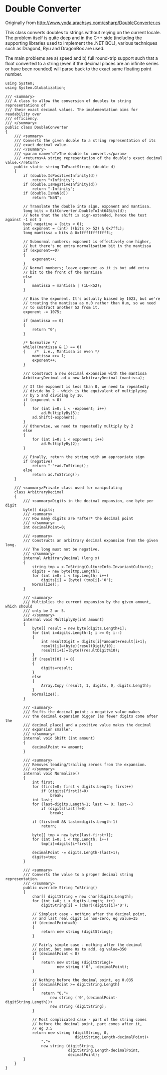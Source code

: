 ﻿Double Converter
================

Originally from http://www.yoda.arachsys.com/csharp/DoubleConverter.cs

This class converts doubles to strings without relying on the current locale.
The problem itself is quite deep and in the C++ side (including the supporting
libraries used to implement the .NET BCL), various techniques such as Dragon4,
Ryu and DragonBox are used.

The main problems are a) speed and b) full round-trip support such that a float
converted to a string (even if the decimal places are an infinite series or
have been rounded) will parse back to the exact same floating point number.

    using System;
    using System.Globalization;

    /// <summary>
    /// A class to allow the conversion of doubles to string representations of
    /// their exact decimal values. The implementation aims for readability over
    /// efficiency.
    /// </summary>
    public class DoubleConverter
    {    
        /// <summary>
        /// Converts the given double to a string representation of its
        /// exact decimal value.
        /// </summary>
        /// <param name="d">The double to convert.</param>
        /// <returns>A string representation of the double's exact decimal value.</return>
        public static string ToExactString (double d)
        {
            if (double.IsPositiveInfinity(d))
                return "+Infinity";
            if (double.IsNegativeInfinity(d))
                return "-Infinity";
            if (double.IsNaN(d))
                return "NaN";

            // Translate the double into sign, exponent and mantissa.
            long bits = BitConverter.DoubleToInt64Bits(d);
            // Note that the shift is sign-extended, hence the test against -1 not 1
            bool negative = (bits < 0);
            int exponent = (int) ((bits >> 52) & 0x7ffL);
            long mantissa = bits & 0xfffffffffffffL;

            // Subnormal numbers; exponent is effectively one higher,
            // but there's no extra normalisation bit in the mantissa
            if (exponent==0)
            {
                exponent++;
            }
            // Normal numbers; leave exponent as it is but add extra
            // bit to the front of the mantissa
            else
            {
                mantissa = mantissa | (1L<<52);
            }
            
            // Bias the exponent. It's actually biased by 1023, but we're
            // treating the mantissa as m.0 rather than 0.m, so we need
            // to subtract another 52 from it.
            exponent -= 1075;
            
            if (mantissa == 0) 
            {
                return "0";
            }
            
            /* Normalize */
            while((mantissa & 1) == 0) 
            {    /*  i.e., Mantissa is even */
                mantissa >>= 1;
                exponent++;
            }
            
            /// Construct a new decimal expansion with the mantissa
            ArbitraryDecimal ad = new ArbitraryDecimal (mantissa);
            
            // If the exponent is less than 0, we need to repeatedly
            // divide by 2 - which is the equivalent of multiplying
            // by 5 and dividing by 10.
            if (exponent < 0) 
            {
                for (int i=0; i < -exponent; i++)
                    ad.MultiplyBy(5);
                ad.Shift(-exponent);
            } 
            // Otherwise, we need to repeatedly multiply by 2
            else
            {
                for (int i=0; i < exponent; i++)
                    ad.MultiplyBy(2);
            }
            
            // Finally, return the string with an appropriate sign
            if (negative)
                return "-"+ad.ToString();
            else
                return ad.ToString();
        }
        
        /// <summary>Private class used for manipulating
        class ArbitraryDecimal
        {
            /// <summary>Digits in the decimal expansion, one byte per digit
            byte[] digits;
            /// <summary> 
            /// How many digits are *after* the decimal point
            /// </summary>
            int decimalPoint=0;

            /// <summary> 
            /// Constructs an arbitrary decimal expansion from the given long.
            /// The long must not be negative.
            /// </summary>
            internal ArbitraryDecimal (long x)
            {
                string tmp = x.ToString(CultureInfo.InvariantCulture);
                digits = new byte[tmp.Length];
                for (int i=0; i < tmp.Length; i++)
                    digits[i] = (byte) (tmp[i]-'0');
                Normalize();
            }
            
            /// <summary>
            /// Multiplies the current expansion by the given amount, which should
            /// only be 2 or 5.
            /// </summary>
            internal void MultiplyBy(int amount)
            {
                byte[] result = new byte[digits.Length+1];
                for (int i=digits.Length-1; i >= 0; i--)
                {
                    int resultDigit = digits[i]*amount+result[i+1];
                    result[i]=(byte)(resultDigit/10);
                    result[i+1]=(byte)(resultDigit%10);
                }
                if (result[0] != 0)
                {
                    digits=result;
                }
                else
                {
                    Array.Copy (result, 1, digits, 0, digits.Length);
                }
                Normalize();
            }
            
            /// <summary>
            /// Shifts the decimal point; a negative value makes
            /// the decimal expansion bigger (as fewer digits come after the
            /// decimal place) and a positive value makes the decimal
            /// expansion smaller.
            /// </summary>
            internal void Shift (int amount)
            {
                decimalPoint += amount;
            }

            /// <summary>
            /// Removes leading/trailing zeroes from the expansion.
            /// </summary>
            internal void Normalize()
            {
                int first;
                for (first=0; first < digits.Length; first++)
                    if (digits[first]!=0)
                        break;
                int last;
                for (last=digits.Length-1; last >= 0; last--)
                    if (digits[last]!=0)
                        break;
                
                if (first==0 && last==digits.Length-1)
                    return;
                
                byte[] tmp = new byte[last-first+1];
                for (int i=0; i < tmp.Length; i++)
                    tmp[i]=digits[i+first];
                
                decimalPoint -= digits.Length-(last+1);
                digits=tmp;
            }

            /// <summary>
            /// Converts the value to a proper decimal string representation.
            /// </summary>
            public override String ToString()
            {
                char[] digitString = new char[digits.Length];            
                for (int i=0; i < digits.Length; i++)
                    digitString[i] = (char)(digits[i]+'0');
                
                // Simplest case - nothing after the decimal point,
                // and last real digit is non-zero, eg value=35
                if (decimalPoint==0)
                {
                    return new string (digitString);
                }
                
                // Fairly simple case - nothing after the decimal
                // point, but some 0s to add, eg value=350
                if (decimalPoint < 0)
                {
                    return new string (digitString)+
                           new string ('0', -decimalPoint);
                }
                
                // Nothing before the decimal point, eg 0.035
                if (decimalPoint >= digitString.Length)
                {
                    return "0."+
                        new string ('0',(decimalPoint-digitString.Length))+
                        new string (digitString);
                }

                // Most complicated case - part of the string comes
                // before the decimal point, part comes after it,
                // eg 3.5
                return new string (digitString, 0, 
                                   digitString.Length-decimalPoint)+
                    "."+
                    new string (digitString,
                                digitString.Length-decimalPoint, 
                                decimalPoint);
            }
        }
    }
